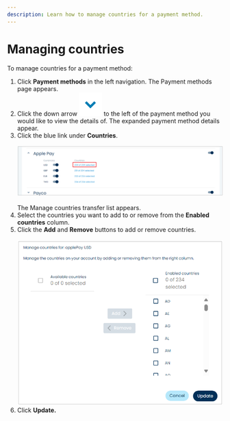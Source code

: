 ```yaml
---
description: Learn how to manage countries for a payment method.
---
```


# Managing countries

To manage countries for a payment method:

1. Click **Payment methods** in the left navigation. The Payment methods page appears.
2. Click the down arrow <img src="../../../../../.gitbook/assets/Arrowsymbol.PNG" alt="" data-size="line"> to the left of the payment method you would like to view the details of. The expanded payment method details appear.
3. Click the blue link under **Countries**.\
   \
   ![](<../../../../../.gitbook/assets/1 managing countries.png>)\
   \
   The Manage countries transfer list appears.
4. Select the countries you want to add to or remove from the **Enabled countries** column.
5. Click the **Add** and **Remove** buttons to add or remove countries.\
   \
   ![](<../../../../../.gitbook/assets/2 managing countries - addremove.png>)
6. Click **Update.**
